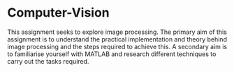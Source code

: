 # Computer-Vision
This assignment seeks to explore image processing. 
The primary aim of this assignment is to understand the practical implementation and theory behind image processing and the steps required to achieve this. 
A secondary aim is to familiarise yourself with MATLAB and research different techniques to carry out the tasks required.
